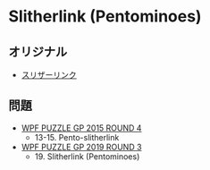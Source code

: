 # Slitherlink (Pentominoes)

## オリジナル
- [スリザーリンク](slitherlink.md)

## 問題
- [WPF PUZZLE GP 2015 ROUND 4](../questions/wpfpgp2015-4.md)
	- 13-15. Pento-slitherlink
- [WPF PUZZLE GP 2019 ROUND 3](../questions/wpfpgp2019-3.md)
	- 19\. Slitherlink (Pentominoes)

